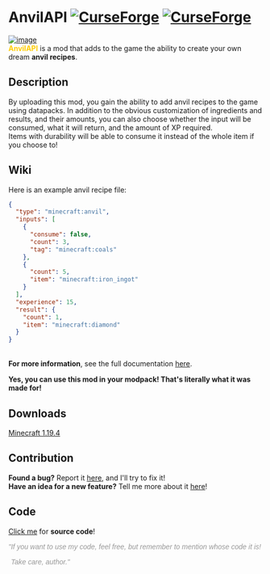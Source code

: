 # AnvilAPI [![CurseForge](http://cf.way2muchnoise.eu/full_634377_downloads.svg)](https://curseforge.com/minecraft/mc-mods/anvilapi) [![CurseForge](http://cf.way2muchnoise.eu/versions/For%20MC_634377_all.svg)](https://curseforge.com/minecraft/mc-mods/anvilapi)
[![image](https://imgur.com/LHUPcn3.png)](https://curseforge.com/minecraft/mc-mods/anvilapi "You can download this mod here!")\
<span style="color: #ffcc00;">**AnvilAPI**</span> is a mod that adds to the game the ability to create your own dream **anvil recipes**.

## Description

By uploading this mod, you gain the ability to add anvil recipes to the game using datapacks. In addition to the obvious customization of ingredients and results, and their amounts, you can also choose whether the input will be consumed, what it will return, and the amount of XP required.\
Items with durability will be able to consume it instead of the whole item if you choose to!

## Wiki

Here is an example anvil recipe file:
```json
{
  "type": "minecraft:anvil",
  "inputs": [
    {
      "consume": false,
      "count": 3,
      "tag": "minecraft:coals"
    },
    {
      "count": 5,
      "item": "minecraft:iron_ingot"
    }
  ],
  "experience": 15,
  "result": {
    "count": 1,
    "item": "minecraft:diamond"
  }
}
```
\
**For more information**, see the full documentation [here](https://github.com/Hantonik/AnvilAPI/wiki "Here you will find answers to (almost) all your questions!").

**Yes, you can use this mod in your modpack! That's literally what it was made for!**

## Downloads

[Minecraft 1.19.4](https://curseforge.com/minecraft/mc-mods/anvilapi/files/all?filter-game-version=2020709689:9776 "Then click download ;)")

## Contribution

**Found a bug?** Report it [here](https://github.com/Hantonik/AnvilAPI/issues/new?labels=bug&amp;template=bug_report.md "Enter all the necessary information!"), and I'll try to fix it!\
**Have an idea for a new feature?** Tell me more about it [here](https://github.com/Hantonik/AnvilAPI/issues/new?labels=enhancement&amp;template=feature_request.md "I'm open to suggestions!")!

## Code

[Click me](https://github.com/Hantonik/AnvilAPI "All the magic is here!") for **source code**!

<em><span style="font-family: 'comic sans ms', sans-serif; color: #999999">"If you want to use my code, feel free, but remember to mention whose code it is!</span></em>
<em><p style="padding-left: 5px;"><span style="font-family: 'comic sans ms', sans-serif; color: #999999">Take care, author."</span></p></em>